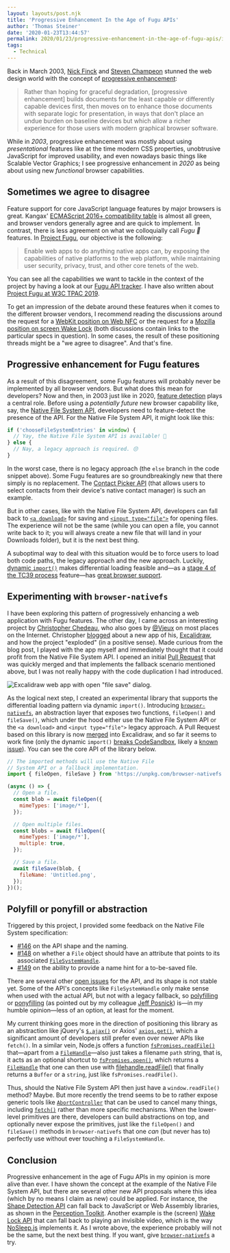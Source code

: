 ```yaml
---
layout: layouts/post.njk
title: 'Progressive Enhancement In the Age of Fugu APIs'
author: 'Thomas Steiner'
date: '2020-01-23T13:44:57'
permalink: 2020/01/23/progressive-enhancement-in-the-age-of-fugu-apis/index.html
tags:
  - Technical
---
```


Back in March 2003, [Nick Finck](http://nickfinck.com/) and
[Steven Champeon](https://twitter.com/schampeo) stunned the web design world
with the concept of
[progressive enhancement](http://hesketh.com/publications/inclusive_web_design_for_the_future/):

> Rather than hoping for graceful degradation, [progressive enhancement] builds documents
> for the least capable or differently capable devices first,
> then moves on to enhance those documents with separate logic for presentation,
> in ways that don't place an undue burden on baseline devices
> but which allow a richer experience for those users with modern graphical browser software.

While in _2003_, progressive enhancement was mostly about using _presentational_ features
like at the time modern CSS properties, unobtrusive JavaScript for improved usability,
and even nowadays basic things like Scalable Vector Graphics;
I see progressive enhancement in _2020_ as being about using new _functional_ browser capabilities.

## Sometimes we agree to disagree

Feature support for core JavaScript language features by major browsers is great.
Kangax' [ECMAScript 2016+ compatibility table](https://kangax.github.io/compat-table/es2016plus/)
is almost all green, and browser vendors generally agree and are quick to implement.
In contrast, there is less agreement on what we colloquially call _Fugu 🐡_ features.
In [Project Fugu](https://developers.google.com/web/updates/capabilities),
our objective is the following:

> Enable web apps to do anything native apps can,
> by exposing the capabilities of native platforms to the web platform,
> while maintaining user security, privacy, trust, and other core tenets of the web.

You can see all the capabilities we want to tackle in the context of the project
by having a look at our [Fugu API tracker](https://goo.gle/fugu-api-tracker).
I have also written about [Project Fugu at W3C TPAC 2019](/2019/09/21/project-fugu-at-w3c-tpac/).

To get an impression of the debate around these features
when it comes to the different browser vendors, I recommend reading the discussions
around the request for a
[WebKit position on Web NFC](https://lists.webkit.org/pipermail/webkit-dev/2020-January/031006.html)
or the request for a
[Mozilla position on screen Wake Lock](https://github.com/mozilla/standards-positions/issues/210)
(both discussions contain links to the particular specs in question).
In some cases, the result of these positioning threads might be a "we agree to disagree".
And that's fine.

## Progressive enhancement for Fugu features

As a result of this disagreement, some Fugu features
will probably never be implemented by all browser vendors.
But what does this mean for developers?
Now and then, in 2003 just like in 2020,
[feature detection](https://developer.mozilla.org/en-US/docs/Learn/Tools_and_testing/Cross_browser_testing/Feature_detection)
plays a central role.
Before using a _potentially future_ new browser capability like, say, the
[Native File System API](https://web.dev/native-file-system/),
developers need to feature-detect the presence of the API.
For the Native File System API, it might look like this:

```js
if ('chooseFileSystemEntries' in window) {
  // Yay, the Native File System API is available! 💾
} else {
  // Nay, a legacy approach is required. 😔
}
```

In the worst case, there is no legacy approach (the `else` branch in the code snippet above).
Some Fugu features are so groundbreakingly new that there simply is no replacement.
The [Contact Picker API](https://web.dev/contact-picker/) (that allows users to select contacts
from their device's native contact manager) is such an example.

But in other cases, like with the Native File System API,
developers can fall back to
[`<a download>`](https://developer.mozilla.org/en-US/docs/Web/HTML/Element/a#attr-download)
for saving and
[`<input type="file">`](https://developer.mozilla.org/en-US/docs/Web/HTML/Element/input/file)
for opening files.
The experience will not be the same (while you can open a file, you cannot write back to it;
you will always create a new file that will land in your Downloads folder),
but it is the next best thing.

A suboptimal way to deal with this situation would be to force users to load both code paths,
the legacy approach and the new approach.
Luckily,
[dynamic `import()`](https://developer.mozilla.org/en-US/docs/Web/JavaScript/Reference/Statements/import#Dynamic_Imports)
makes differential loading feasible and—as a
[stage 4 of the TC39 process](https://tc39.es/process-document/)
feature—has [great browser support](https://caniuse.com/#feat=es6-module-dynamic-import).

## Experimenting with `browser-nativefs`

I have been exploring this pattern of progressively enhancing a web application with Fugu features.
The other day, I came across an interesting project by
[Christopher Chedeau](https://blog.vjeux.com/), who also goes by
[@Vjeux](https://twitter.com/vjeux) on most places on the Internet.
Christopher [blogged](https://blog.vjeux.com/2020/uncategorized/reflections-on-excalidraw.html)
about a new app of his, [Excalidraw](https://excalidraw.com/), and how the project "exploded"
(in a positive sense).
Made curious from the blog post, I played with the app myself
and immediately thought that it could profit from the Native File System API.
I opened an initial [Pull Request](https://github.com/excalidraw/excalidraw/pull/388)
that was quickly merged and that implements the fallback scenario mentioned above,
but I was not really happy with the code duplication I had introduced.

![Excalidraw web app with open "file save" dialog.](/images/excalidraw.png)

As the logical next step, I created an experimental library
that supports the differential loading pattern via dynamic `import()`.
Introducing [`browser-nativefs`](https://github.com/GoogleChromeLabs/browser-nativefs),
an abstraction layer that exposes two functions, `fileOpen()` and `fileSave()`,
which under the hood either use the Native File System API or the `<a download>` and
`<input type="file">` legacy approach.
A Pull Request based on this library is now [merged](https://github.com/excalidraw/excalidraw/pull/510)
into Excalidraw, and so far it seems to work fine (only the dynamic `import()`
[breaks CodeSandbox](https://github.com/excalidraw/excalidraw/issues/512),
likely a [known issue](https://github.com/codesandbox/codesandbox-client/issues/1774)).
You can see the core API of the library below.

```js
// The imported methods will use the Native File
// System API or a fallback implementation.
import { fileOpen, fileSave } from 'https://unpkg.com/browser-nativefs';

(async () => {
  // Open a file.
  const blob = await fileOpen({
    mimeTypes: ['image/*'],
  });

  // Open multiple files.
  const blobs = await fileOpen({
    mimeTypes: ['image/*'],
    multiple: true,
  });

  // Save a file.
  await fileSave(blob, {
    fileName: 'Untitled.png',
  });
})();
```

## Polyfill or ponyfill or abstraction

Triggered by this project, I provided some feedback on the Native File System specification:

- [#146](https://github.com/WICG/native-file-system/issues/146) on the API shape and the naming.
- [#148](https://github.com/WICG/native-file-system/issues/148)
  on whether a `File` object should have an attribute
  that points to its associated
  [`FileSystemHandle`](https://wicg.github.io/native-file-system/#filesystemhandle).
- [#149](https://github.com/WICG/native-file-system/issues/149)
  on the ability to provide a name hint for a to-be-saved file.

There are several other [open issues](https://github.com/WICG/native-file-system/issues)
for the API, and its shape is not stable yet.
Some of the API's concepts like `FileSystemHandle` only make sense when used with the actual API,
but not with a legacy fallback,
so [polyfilling](https://developer.mozilla.org/en-US/docs/Glossary/Polyfill)
or [ponyfilling](https://ponyfill.com/) (as pointed out by my colleague
[Jeff Posnick](https://jeffy.info/)) is—in my humble opinion—less of an option,
at least for the moment.

My current thinking goes more in the direction of positioning this library as an abstraction
like jQuery's [`$.ajax()`](https://api.jquery.com/jquery.ajax/) or
Axios' [`axios.get()`](https://api.jquery.com/jquery.ajax/),
which a significant amount of developers still prefer even over newer APIs like `fetch()`.
In a similar vein, Node.js offers a function
[`fsPromises.readFile()`](https://nodejs.org/api/fs.html#fs_fspromises_readfile_path_options)
that—apart from a [`FileHandle`](https://nodejs.org/api/fs.html#fs_class_filehandle)—also
just takes a filename `path` string, that is, it acts as an optional shortcut to
[`fsPromises.open()`](https://nodejs.org/api/fs.html#fs_fspromises_open_path_flags_mode),
which returns a [`FileHandle`](https://nodejs.org/api/fs.html#fs_class_filehandle)
that one can then use with
[filehandle.readFile()](https://nodejs.org/api/fs.html#fs_filehandle_readfile_options)
that finally returns a `Buffer` or a `string`, just like `fsPromises.readFile()`.

Thus, should the Native File System API then just have a `window.readFile()` method? Maybe.
But more recently the trend seems to be to rather expose generic tools like
[`AbortController`](https://developer.mozilla.org/en-US/docs/Web/API/AbortController)
that can be used to cancel many things, including
[`fetch()`](https://github.com/mdn/dom-examples/blob/2f15930c36a4eeb31eb6d9862c277f2dc9a829b2/abort-api/index.html#L72)
rather than more specific mechanisms.
When the lower-level primitives are there, developers can build abstractions on top,
and optionally never expose the primitives, just like the `fileOpen()` and `fileSave()` methods
in `browser-nativefs` that one _can_ (but never has to) perfectly use
without ever touching a `FileSystemHandle`.

## Conclusion

Progressive enhancement in the age of Fugu APIs in my opinion is more alive than ever.
I have shown the concept at the example of the Native File System API,
but there are several other new API proposals where this idea (which by no means I claim as new)
could be applied.
For instance, the [Shape Detection API](https://web.dev/shape-detection/)
can fall back to JavaScript or Web Assembly libraries, as shown in the
[Perception Toolkit](https://github.com/GoogleChromeLabs/perception-toolkit/#overview).
Another example is the (screen) [Wake Lock API](https://web.dev/wakelock/)
that can fall back to playing an invisible video,
which is the way [NoSleep.js](https://github.com/richtr/NoSleep.js/) implements it.
As I wrote above, the experience probably will not be the same,
but the next best thing.
If you want, give [`browser-nativefs`](https://github.com/GoogleChromeLabs/browser-nativefs) a try.
